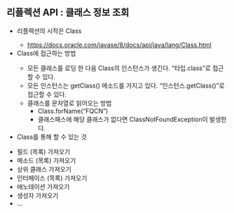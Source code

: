 ## 리플렉션 API : 클래스 정보 조회
- 리플렉션의 시작은 Class<T>
  * https://docs.oracle.com/javase/8/docs/api/java/lang/Class.html
- Class<T>에 접근하는 방법
  * 모든 클래스를 로딩 한 다음 Class<T>의 인스턴스가 생긴다. “타입.class”로 접근할 수 있다.
  * 모든 인스턴스는 getClass() 메소드를 가지고 있다. “인스턴스.getClass()”로 접근할 수 있다.
  * 클래스를 문자열로 읽어오는 방법
    * Class.forName(“FQCN”)
    * 클래스패스에 해당 클래스가 없다면 ClassNotFoundException이 발생한다.
- Class<T>를 통해 할 수 있는 것
 * 필드 (목록) 가져오기
 * 메소드 (목록) 가져오기
 * 상위 클래스 가져오기
 * 인터페이스 (목록) 가져오기
 * 애노테이션 가져오기
 * 생성자 가져오기
 * ...
 

